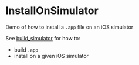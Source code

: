# InstallOnSimulator

Demo of how to install a `.app` file on an iOS simulator

See [build_simulator](./build_simulator) for how to:
- build `.app`
- install on a given iOS simulator
